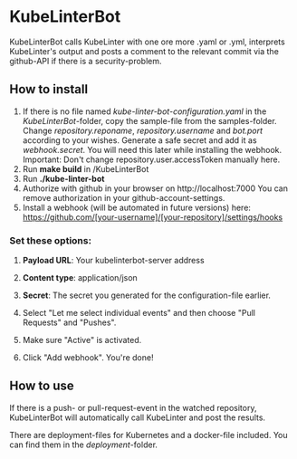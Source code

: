 # KubeLinterBot

KubeLinterBot calls KubeLinter with one ore more .yaml or .yml, interprets KubeLinter's output and posts a comment to the relevant commit via the github-API if there is a security-problem.

## How to install
1. If there is no file named _kube-linter-bot-configuration.yaml_ in the _KubeLinterBot_-folder, copy the sample-file from the samples-folder.
Change _repository.reponame_, _repository.username_ and _bot.port_ according to your wishes.
Generate a safe secret and add it as _webhook.secret_. You will need this later while installing the webhook.
Important: Don't change repository.user.accessToken manually here.
2. Run **make build** in /KubeLinterBot
3. Run **./kube-linter-bot**
4. Authorize with github in your browser on http://localhost:7000
You can remove authorization in your github-account-settings.
5. Install a webhook (will be automated in future versions) here:
https://github.com/[your-username]/[your-repository]/settings/hooks  

### Set these options:
1. **Payload URL**: Your kubelinterbot-server address
2. **Content type**: application/json
3. **Secret**: The secret you generated for the configuration-file earlier.

4. Select "Let me select individual events" and then choose "Pull Requests" and "Pushes".

5. Make sure "Active" is activated. 
6. Click "Add webhook". You're done!

## How to use
If there is a push- or pull-request-event in the watched repository, KubeLinterBot will automatically call KubeLinter and post the results. 

There are deployment-files for Kubernetes and a docker-file included. You can find them in the _deployment_-folder.
